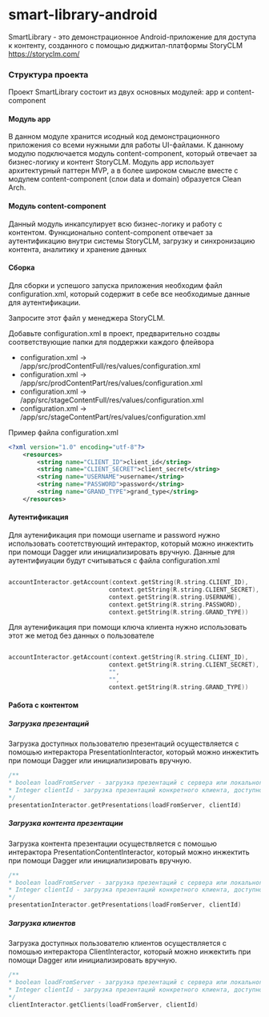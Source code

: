 # smart-library-android

SmartLibrary - это демонстрационное Android-приложение для доступа к
контенту, созданного с помощью диджитал-платформы StoryCLM
https://storyclm.com/

### Структура проекта
Проект SmartLibrary состоит из двух основных модулей: app и
content-component 
#### Модуль app
В данном модуле хранится исодный код демонстрационного приложения со
всеми нужными для работы UI-файлами. К данному модулю подключается
модуль content-component, который отвечает за бизнес-логику и контент
StoryCLM. Модуль app использует архитектурный паттерн MVP, а в более
широком смысле вместе с модулем content-component (слои data и domain)
образуется Clean Arch.
#### Модуль content-component
Данный модуль инкапсулирует всю бизнес-логику и работу с контентом.
Функционально content-component отвечает за аутентификацию внутри
системы StoryCLM, загрузку и синхронизацию контента, аналитику и
хранение данных

#### Сборка 
Для сборки и успешого запуска приложения необходим файл
configuration.xml, который содержит в себе все необходимые данные для
аутентификации.

Запросите этот файл у менеджера StoryCLM.
 
 Добавьте configuration.xml в проект, предварительно создвы 
 соответствующие папки для поддержки каждого флейвора

- configuration.xml -> /app/src/prodContentFull/res/values/configuration.xml
- configuration.xml -> /app/src/prodContentPart/res/values/configuration.xml
- configuration.xml -> /app/src/stageContentFull/res/values/configuration.xml
- configuration.xml -> /app/src/stageContentPart/res/values/configuration.xml

Пример файла configuration.xml 
```xml
<?xml version="1.0" encoding="utf-8"?>
    <resources>
        <string name="CLIENT_ID">client_id</string>
        <string name="CLIENT_SECRET">client_secret</string>
        <string name="USERNAME">username</string>
        <string name="PASSWORD">password</string>
        <string name="GRAND_TYPE">grand_type</string>
    </resources>
 ```

#### Аутентификация 

Для аутенификация при помощи username и password нужно использовать
соотетствующий интерактор, который можно инжектить при помощи Dagger или
инициализировать вручную. Данные для аутентифиуации будут считываться с
файла configuration.xml
```kotlin

accountInteractor.getAccount(context.getString(R.string.CLIENT_ID),
                            context.getString(R.string.CLIENT_SECRET),
                            context.getString(R.string.USERNAME),
                            context.getString(R.string.PASSWORD),
                            context.getString(R.string.GRAND_TYPE))                          
```
Для аутенификация при помощи ключа клиента нужно использовать этот же
метод без данных о пользователе
```kotlin

accountInteractor.getAccount(context.getString(R.string.CLIENT_ID),
                            context.getString(R.string.CLIENT_SECRET),
                            "",
                            "",
                            context.getString(R.string.GRAND_TYPE))
```

#### Работа с контентом 

##### Загрузка презентаций 
Загрузка доступных пользователю презентаций
осуществляется с помошью интерактора PresentationInteractor, который
можно инжектить при помощи Dagger или инициализировать вручную.

```kotlin
/**
* boolean loadFromServer - загрузка презентаций с сервера или локального хранилища
* Integer clientId - загрузка презентаций конкретного клиента, доступно использование null (без ограничений по клиентам)
*/
presentationInteractor.getPresentations(loadFromServer, clientId)                        
```

##### Загрузка контента презентации 
Загрузка контента презентации осуществляется с помошью интерактора
PresentationContentInteractor, который можно инжектить при помощи Dagger или
инициализировать вручную.

```kotlin
/**
* boolean loadFromServer - загрузка презентаций с сервера или локального хранилища
* Integer clientId - загрузка презентаций конкретного клиента, доступно использование null (без ограничений по клиентам)
*/
presentationInteractor.getPresentations(loadFromServer, clientId)                        
```

##### Загрузка клиентов 
Загрузка доступных пользователю клиентов осуществляется с помошью
интерактора ClientInteractor, который можно инжектить при помощи Dagger
или инициализировать вручную.

```kotlin
/**
* boolean loadFromServer - загрузка презентаций с сервера или локального хранилища
* Integer clientId - загрузка презентаций конкретного клиента, доступно использование null (без ограничений по клиентам)
*/
clientInteractor.getClients(loadFromServer, clientId)                      
```
